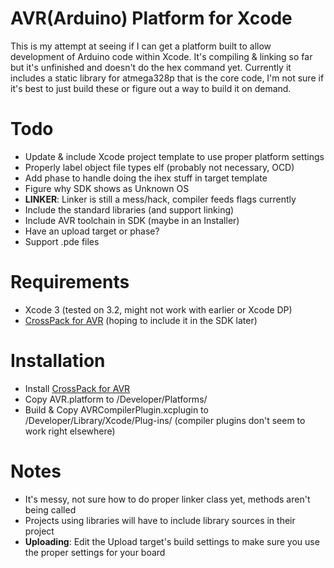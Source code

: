 AVR(Arduino) Platform for Xcode
===============================

This is my attempt at seeing if I can get a platform built to allow development of Arduino code within Xcode.  It's compiling & linking so far but it's unfinished and doesn't do the hex command yet.  Currently it includes a static library for atmega328p that is the core code, I'm not sure if it's best to just build these or figure out a way to build it on demand.

Todo
====

* Update & include Xcode project template to use proper platform settings
* Properly label object file types elf (probably not necessary, OCD)
* Add phase to handle doing the ihex stuff in target template
* Figure why SDK shows as Unknown OS
* **LINKER**: Linker is still a mess/hack, compiler feeds flags currently
* Include the standard libraries (and support linking)
* Include AVR toolchain in SDK (maybe in an Installer)
* Have an upload target or phase?
* Support .pde files


Requirements
============

* Xcode 3 (tested on 3.2, might not work with earlier or Xcode DP)
* [CrossPack for AVR](http://www.obdev.at/products/crosspack/index.html) (hoping to include it in the SDK later)

Installation
============

* Install [CrossPack for AVR](http://www.obdev.at/products/crosspack/index.html)
* Copy AVR.platform to /Developer/Platforms/
* Build & Copy AVRCompilerPlugin.xcplugin to /Developer/Library/Xcode/Plug-ins/ (compiler plugins don't seem to work right elsewhere)


Notes
=====

* It's messy, not sure how to do proper linker class yet, methods aren't being called
* Projects using libraries will have to include library sources in their project
* **Uploading**: Edit the Upload target's build settings to make sure you use the proper settings for your board

